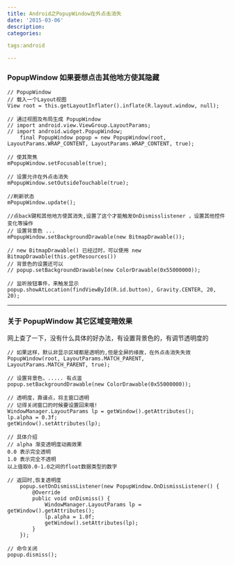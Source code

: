 ```yaml
---
title: Android之PopupWindow在外点击消失
date: '2015-03-06'
description:
categories:

tags:android

---
```


### PopupWindow 如果要想点击其他地方使其隐藏

>

	// PopupWindow
	// 载入一个Layout视图
	View root = this.getLayoutInflater().inflate(R.layout.window, null);

	// 通过视图及布局生成 PopupWindow
	// import android.view.ViewGroup.LayoutParams;
	// import android.widget.PopupWindow;
        final PopupWindow popup = new PopupWindow(root, LayoutParams.WRAP_CONTENT, LayoutParams.WRAP_CONTENT, true);

	// 使其聚焦 
	mPopupWindow.setFocusable(true); 

	// 设置允许在外点击消失 
	mPopupWindow.setOutsideTouchable(true); 

	//刷新状态 
	mPopupWindow.update(); 

	//点back键和其他地方使其消失,设置了这个才能触发OnDismisslistener ，设置其他控件变化等操作 
	// 设置背景色 ...
	mPopupWindow.setBackgroundDrawable(new BitmapDrawable()); 

	// new BitmapDrawable() 已经过时，可以使用 new BitmapDrawable(this.getResources())
	// 背景色的设置还可以
	// popup.setBackgroundDrawable(new ColorDrawable(0x55000000));

	// 监听按钮事件，来触发显示
	popup.showAtLocation(findViewById(R.id.button), Gravity.CENTER, 20, 20);

---

### 关于 PopupWindow 其它区域变暗效果

>

网上查了一下，没有什么具体的好办法，有设置背景色的，有调节透明度的

>

	// 如果这样，默认非显示区域都是透明的,但是全屏的缘故，在外点击消失失效
	PopupWindow(root, LayoutParams.MATCH_PARENT, LayoutParams.MATCH_PARENT, true);

	// 设置背景色，..... 有点滥
	popup.setBackgroundDrawable(new ColorDrawable(0x55000000));
	
	// 透明度，靠谱点，将主窗口透明
	// 记得关闭窗口的时候要设置回来哦!
	WindowManager.LayoutParams lp = getWindow().getAttributes();
	lp.alpha = 0.3f;
	getWindow().setAttributes(lp);

	// 具体介绍
	// alpha 渐变透明度动画效果
	0.0 表示完全透明
	1.0 表示完全不透明
	以上值取0.0-1.0之间的float数据类型的数字

	// 返回时,恢复透明度
        popup.setOnDismissListener(new PopupWindow.OnDismissListener() {
            @Override
            public void onDismiss() {
                WindowManager.LayoutParams lp = getWindow().getAttributes();
                lp.alpha = 1.0f;
                getWindow().setAttributes(lp);
            }
        });

	// 命令关闭 
	popup.dismiss();

